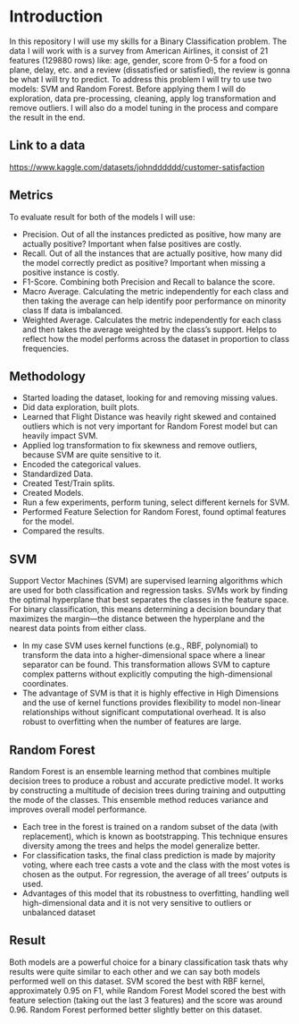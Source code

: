 # Introduction
In this repository I will use my skills for a Binary Classification problem.
The data I will work with is a survey from American Airlines, it consist of 21 features (129880 rows) like: age, gender, score from 0-5 for a food on plane, delay, etc. and a review (dissatisfied or satisfied), the review is gonna be what I will try to predict.
To address this problem I will try to use two models: SVM and Random Forest. Before applying them I will do exploration, data pre-processing, cleaning, apply log transformation and remove outliers.
I will also do a model tuning in the process and compare the result in the end.

## Link to a data
https://www.kaggle.com/datasets/johndddddd/customer-satisfaction

## Metrics

To evaluate result for both of the models I will use:
- Precision. Out of all the instances predicted as positive, how many are actually positive? Important when false positives are costly.
- Recall. Out of all the instances that are actually positive, how many did the model correctly predict as positive? Important when missing a positive instance is costly.
- F1-Score. Combining both Precision and Recall to balance the score.
- Macro Average. Calculating the metric independently for each class and then taking the average can help identify poor performance on minority class If data is imbalanced.
- Weighted Average. Calculates the metric independently for each class and then takes the average weighted by the class’s support. Helps to reflect how the model performs across the dataset in proportion to class frequencies.

## Methodology
- Started loading the dataset, looking for and removing missing values.
- Did data exploration, built plots.
- Learned that Flight Distance was heavily right skewed and contained outliers which is not very important for Random Forest model but can heavily impact SVM.
- Applied log transformation to fix skewness and remove outliers, because SVM are quite sensitive to it.
- Encoded the categorical values.
- Standardized Data.
- Created Test/Train splits.
- Created Models.
- Run a few experiments, perform tuning, select different kernels for SVM.
- Performed Feature Selection for Random Forest, found optimal features for the model.
- Compared the results.

## SVM
Support Vector Machines (SVM) are supervised learning algorithms which are used for both classification and regression tasks. SVMs work by finding the optimal hyperplane that best separates the classes in the feature space. For binary classification, this means determining a decision boundary that maximizes the margin—the distance between the hyperplane and the nearest data points from either class.
- In my case SVM uses kernel functions (e.g., RBF, polynomial) to transform the data into a higher-dimensional space where a linear separator can be found. This transformation allows SVM to capture complex patterns without explicitly computing the high-dimensional coordinates.
- The advantage of SVM is that it is highly effective in High Dimensions and the use of kernel functions provides flexibility to model non-linear relationships without significant computational overhead. It is also robust to overfitting when the number of features are large.

## Random Forest
Random Forest is an ensemble learning method that combines multiple decision trees to produce a robust and accurate predictive model. It works by constructing a multitude of decision trees during training and outputting the mode of the classes. This ensemble method reduces variance and improves overall model performance.
- Each tree in the forest is trained on a random subset of the data (with replacement), which is known as bootstrapping. This technique ensures diversity among the trees and helps the model generalize better.
- For classification tasks, the final class prediction is made by majority voting, where each tree casts a vote and the class with the most votes is chosen as the output. For regression, the average of all trees’ outputs is used.
- Advantages of this model that its robustness to overfitting, handling well high-dimensional data and it is not very sensitive to outliers or unbalanced dataset

## Result
Both models are a powerful choice for a binary classification task thats why results were quite similar to each other and we can say both models performed well on this dataset. SVM scored the best with RBF kernel, approximately 0.95 on F1, while Random Forest Model scored the best with feature selection (taking out the last 3 features) and the score was around 0.96. Random Forest performed better slightly better on this dataset. 

